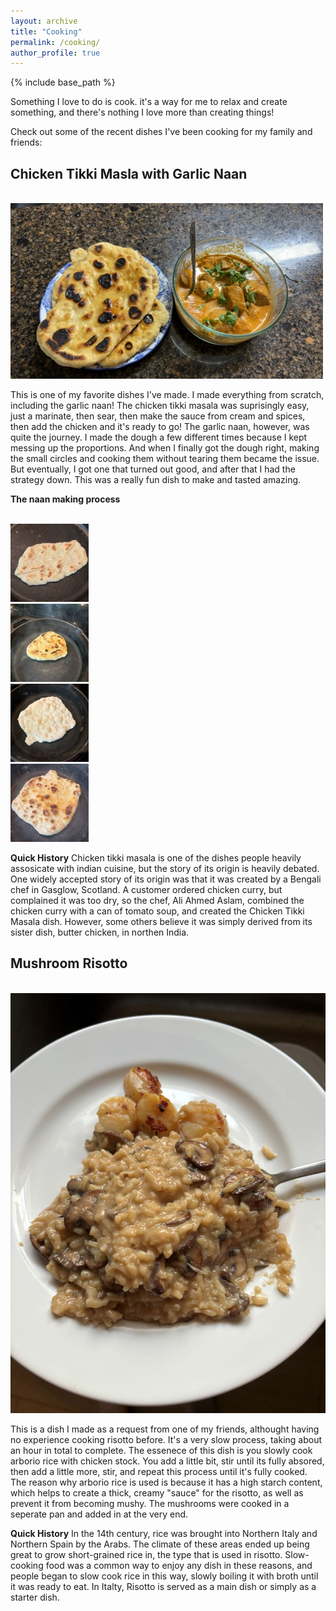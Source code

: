 ```yaml
---
layout: archive
title: "Cooking"
permalink: /cooking/
author_profile: true
---
```


{% include base_path %}

Something I love to do is cook. it's a way for me to relax and create something, and there's nothing I love more than creating things!

Check out some of the recent dishes I've been cooking for my family and friends:



## Chicken Tikki Masla with Garlic Naan

<br/><img src='/images/Cooking/Tikki Masla.JPG'>

This is one of my favorite dishes I've made. I made everything from scratch, including the garlic naan! The chicken tikki masala was suprisingly easy, just a marinate, then sear, then make the sauce from cream and spices, then add the chicken and it's ready to go! The garlic naan, however,  was quite the journey. I made the dough a few different times because I kept messing up the proportions. And when I finally got the dough right, making the small circles and cooking them without tearing them became the issue. But eventually, I got one that turned out good, and after that I had the strategy down. This was a really fun dish to make and tasted amazing.

**The naan making process**

<br/><img src='/images/Cooking/naan1.JPG'>
<br/><img src='/images/Cooking/naan2.JPG'>
<br/><img src='/images/Cooking/naan3.JPG'>
<br/><img src='/images/Cooking/naan4.JPG'>



**Quick History**
Chicken tikki masala is one of the dishes people heavily assosicate with indian cuisine, but the story of its origin is heavily debated. One widely accepted story of its origin was that it was created by a Bengali chef in Gasglow, Scotland. A customer ordered chicken curry, but complained it was too dry, so the chef, Ali Ahmed Aslam, combined the chicken curry with a can of tomato soup, and created the Chicken Tikki Masala dish. However, some others believe it was simply derived from its sister dish, butter chicken, in northen India. 


## Mushroom Risotto

<br/><img src='/images/Cooking/Risotto.JPG'>

This is a dish I made as a request from one of my friends, althought having no experience cooking risotto before. It's a very slow process, taking about an hour in total to complete. The essenece of this dish is you slowly cook arborio rice with chicken stock. You add a little bit, stir until its fully absored, then add a little more, stir, and repeat this process until it's fully cooked. The reason why arborio rice is used is because it has a high starch content, which helps to create a thick, creamy "sauce" for the risotto, as well as prevent it from becoming mushy. The mushrooms were cooked in a seperate pan and added in at the very end. 

**Quick History**
In the 14th century, rice was brought into Northern Italy and Northern Spain by the Arabs. The climate of these areas ended up being great to grow short-grained rice in, the type that is used in risotto. Slow-cooking food was a common way to enjoy any dish in these reasons, and people began to slow cook rice in this way, slowly boiling it with broth until it was ready to eat. In Italty, Risotto is served as a main dish or simply as a starter dish. 
